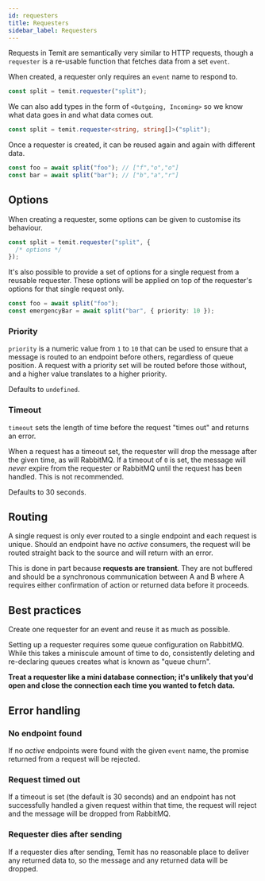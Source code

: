 ```yaml
---
id: requesters
title: Requesters
sidebar_label: Requesters
---
```


Requests in Temit are semantically very similar to HTTP requests, though a `requester` is a re-usable function that fetches data from a set `event`.

When created, a requester only requires an `event` name to respond to.

```typescript
const split = temit.requester("split");
```

We can also add types in the form of `<Outgoing, Incoming>` so we know what data goes in and what data comes out.

```typescript
const split = temit.requester<string, string[]>("split");
```

Once a requester is created, it can be reused again and again with different data.

```typescript
const foo = await split("foo"); // ["f","o","o"]
const bar = await split("bar"); // ["b","a","r"]
```

## Options

When creating a requester, some options can be given to customise its behaviour.

```typescript
const split = temit.requester("split", {
  /* options */
});
```

It's also possible to provide a set of options for a single request from a reusable requester. These options will be applied on top of the requester's options for that single request only.

```typescript
const foo = await split("foo");
const emergencyBar = await split("bar", { priority: 10 });
```

### Priority

`priority` is a numeric value from `1` to `10` that can be used to ensure that a message is routed to an endpoint before others, regardless of queue position. A request with a priority set will be routed before those without, and a higher value translates to a higher priority.

Defaults to `undefined`.

### Timeout

`timeout` sets the length of time before the request "times out" and returns an error.

When a request has a timeout set, the requester will drop the message after the given time, as will RabbitMQ. If a timeout of `0` is set, the message will _never_ expire from the requester or RabbitMQ until the request has been handled. This is not recommended.

Defaults to 30 seconds.

## Routing

A single request is only ever routed to a single endpoint and each request is unique. Should an endpoint have no _active_ consumers, the request will be routed straight back to the source and will return with an error.

This is done in part because **requests are transient**. They are not buffered and should be a synchronous communication between A and B where A requires either confirmation of action or returned data before it proceeds.

## Best practices

Create one requester for an event and reuse it as much as possible.

Setting up a requester requires some queue configuration on RabbitMQ. While this takes a miniscule amount of time to do, consistently deleting and re-declaring queues creates what is known as "queue churn".

**Treat a requester like a mini database connection; it's unlikely that you'd open and close the connection each time you wanted to fetch data.**

## Error handling

### No endpoint found

If no _active_ endpoints were found with the given `event` name, the promise returned from a request will be rejected.

### Request timed out

If a timeout is set (the default is 30 seconds) and an endpoint has not successfully handled a given request within that time, the request will reject and the message will be dropped from RabbitMQ.

### Requester dies after sending

If a requester dies after sending, Temit has no reasonable place to deliver any returned data to, so the message and any returned data will be dropped.
